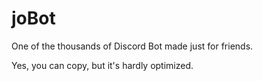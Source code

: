 # joBot

One of the thousands of Discord Bot made just for friends.

Yes, you can copy, but it's hardly optimized.